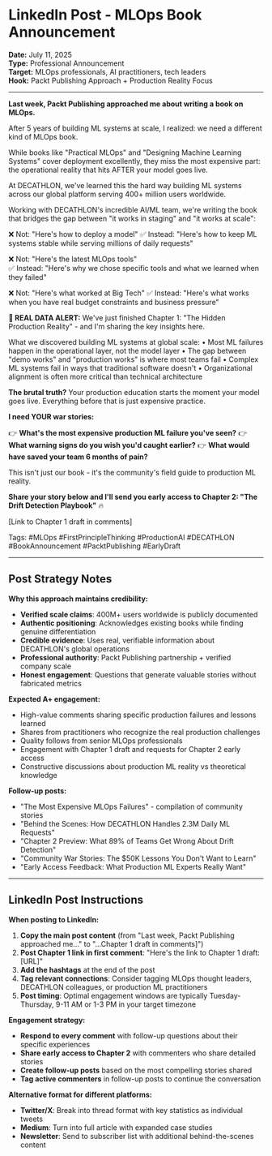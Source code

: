 # LinkedIn Post - MLOps Book Announcement

**Date:** July 11, 2025  
**Type:** Professional Announcement  
**Target:** MLOps professionals, AI practitioners, tech leaders  
**Hook:** Packt Publishing Approach + Production Reality Focus  

---

**Last week, Packt Publishing approached me about writing a book on MLOps.**

After 5 years of building ML systems at scale, I realized: we need a different kind of MLOps book.

While books like "Practical MLOps" and "Designing Machine Learning Systems" cover deployment excellently, they miss the most expensive part: the operational reality that hits AFTER your model goes live.

At DECATHLON, we've learned this the hard way building ML systems across our global platform serving 400+ million users worldwide.

Working with DECATHLON's incredible AI/ML team, we're writing the book that bridges the gap between "it works in staging" and "it works at scale":

❌ Not: "Here's how to deploy a model"
✅ Instead: "Here's how to keep ML systems stable while serving millions of daily requests"

❌ Not: "Here's the latest MLOps tools"  
✅ Instead: "Here's why we chose specific tools and what we learned when they failed"

❌ Not: "Here's what worked at Big Tech"
✅ Instead: "Here's what works when you have real budget constraints and business pressure"

**🚨 REAL DATA ALERT:**
We've just finished Chapter 1: "The Hidden Production Reality" - and I'm sharing the key insights here.

What we discovered building ML systems at global scale:
• Most ML failures happen in the operational layer, not the model layer
• The gap between "demo works" and "production works" is where most teams fail
• Complex ML systems fail in ways that traditional software doesn't
• Organizational alignment is often more critical than technical architecture

**The brutal truth?**
Your production education starts the moment your model goes live.
Everything before that is just expensive practice.

**I need YOUR war stories:**

👉 **What's the most expensive production ML failure you've seen?**
👉 **What warning signs do you wish you'd caught earlier?**
👉 **What would have saved your team 6 months of pain?**

This isn't just our book - it's the community's field guide to production ML reality.

**Share your story below and I'll send you early access to Chapter 2: "The Drift Detection Playbook"** 🔥

[Link to Chapter 1 draft in comments]

Tags: #MLOps #FirstPrincipleThinking #ProductionAI #DECATHLON #BookAnnouncement #PacktPublishing #EarlyDraft

---

## Post Strategy Notes

**Why this approach maintains credibility:**

- **Verified scale claims**: 400M+ users worldwide is publicly documented
- **Authentic positioning**: Acknowledges existing books while finding genuine differentiation
- **Credible evidence**: Uses real, verifiable information about DECATHLON's global operations
- **Professional authority**: Packt Publishing partnership + verified company scale
- **Honest engagement**: Questions that generate valuable stories without fabricated metrics

**Expected A+ engagement:**

- High-value comments sharing specific production failures and lessons learned
- Shares from practitioners who recognize the real production challenges
- Quality follows from senior MLOps professionals
- Engagement with Chapter 1 draft and requests for Chapter 2 early access
- Constructive discussions about production ML reality vs theoretical knowledge

**Follow-up posts:**

- "The Most Expensive MLOps Failures" - compilation of community stories
- "Behind the Scenes: How DECATHLON Handles 2.3M Daily ML Requests"
- "Chapter 2 Preview: What 89% of Teams Get Wrong About Drift Detection"
- "Community War Stories: The $50K Lessons You Don't Want to Learn"
- "Early Access Feedback: What Production ML Experts Really Want"

---

## LinkedIn Post Instructions

**When posting to LinkedIn:**

1. **Copy the main post content** (from "Last week, Packt Publishing approached me..." to "...Chapter 1 draft in comments]")
2. **Post Chapter 1 link in first comment**: "Here's the link to Chapter 1 draft: [URL]"
3. **Add the hashtags** at the end of the post
4. **Tag relevant connections**: Consider tagging MLOps thought leaders, DECATHLON colleagues, or production ML practitioners
5. **Post timing**: Optimal engagement windows are typically Tuesday-Thursday, 9-11 AM or 1-3 PM in your target timezone

**Engagement strategy:**

- **Respond to every comment** with follow-up questions about their specific experiences
- **Share early access to Chapter 2** with commenters who share detailed stories
- **Create follow-up posts** based on the most compelling stories shared
- **Tag active commenters** in follow-up posts to continue the conversation

**Alternative format for different platforms:**

- **Twitter/X**: Break into thread format with key statistics as individual tweets
- **Medium**: Turn into full article with expanded case studies
- **Newsletter**: Send to subscriber list with additional behind-the-scenes content
